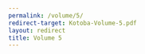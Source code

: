 ```yaml
---
permalink: /volume/5/
redirect-target: Kotoba-Volume-5.pdf
layout: redirect
title: Volume 5
---
```

